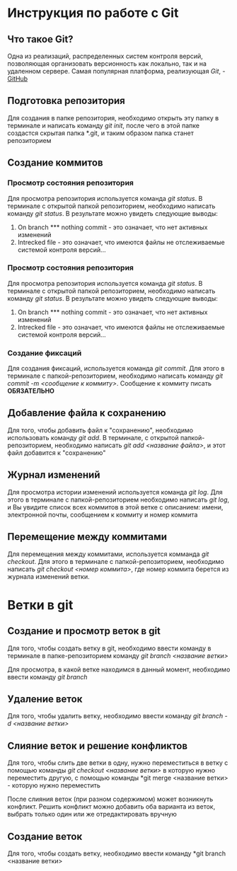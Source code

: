 # Инструкция по работе с Git

## Что такое Git?

Одна из реализаций, распределенных систем контроля версий, позволяющая организовать версионность как локально, так и на удаленном сервере. Самая популярная платформа, реализующая *Git*, - [GitHub](https://github.com)
 

## Подготовка репозитория

Для создания в папке репозитория, необходимо открыть эту папку в терминале и написать команду *git init*, после чего в этой папке создастся скрытая папка *.git, и таким образом папка станет репозиторием  

## Создание коммитов

### Просмотр состояния репозитория 

Для просмотра репозитория используется команда *git status*. В терминале с открытой папкой репозиторием, необходимо написать команду *git status*. В результате можно увидеть следующие выводы:
1. On branch *** nothing commit - это означает, что нет активных изменений
2. Intrecked file - это означает, что имеются файлы не отслеживаемые системой контроля версий...

### Просмотр состояния репозитория 

Для просмотра репозитория используется команда *git status*. В терминале с открытой папкой репозиторием, необходимо написать команду *git status*. В результате можно увидеть следующие выводы:
1. On branch *** nothing commit - это означает, что нет активных изменений
2. Intrecked file - это означает, что имеются файлы не отслеживаемые системой контроля версий...


### Создание фиксаций 

Для создания фиксаций, используется команда *git commit*. Для этого в терминале с папкой-репозиторием, необходимо написать команду *git commit -m <сообщение к коммиту>*. Сообщение к коммиту писать **ОБЯЗАТЕЛЬНО**


## Добавление файла к сохранению

Для того, чтобы добавить файл к "сохранению", необходимо использовать команду *git add*. В терминале, с открытой папкой-репозиторием, необходимо написать *git add <название файла>*, и этот файл добавится к "сохранению"

## Журнал изменений

Для просмотра истории изменений используется команда *git log*. Для этого в терминале с папкой-репозиторием необходимо написать *git log*, и Вы увидите список всех коммитов в этой ветке с описанием: имени, электронной почты, сообщением к коммиту и номер коммита


## Перемещение между коммитами
Для перемещения между коммитами, используется комманда *git checkout*. Для этого в терминале с папкой-репозиторием, необходимо написать *git checkout <номер коммита>*, где номер коммита берется из журнала изменений ветки.


# Ветки в git

## Создание и просмотр веток в git
Для того, чтобы создать ветку в git, необходимо ввести команду в терминале в папке-репозиторием команду *git branch <название ветки>*

Для просмотра, в какой ветке находимся в данный момент, необходимо ввести команду *git branch*

## Удаление веток 

Для того, чтобы удалить ветку, необходимо ввести команду *git branch -d <название ветки>*

## Слияние веток и решение конфликтов 

Для того, чтобы слить две ветки в одну, нужно переместиться в ветку с помощью команды *git checkout <название ветки>* в которую нужно переместить другую, с помощью команды *git merge <название ветки> - которую нужно переместить

После слияния веток (при разном содержимом) может возникнуть конфликт. 
Решить конфликт можно добавить оба варианта из веток, выбрать только один или же отредактировать вручную

## Создание веток 
Для того, чтобы создать ветку, необходимо ввести команду *git branch <название ветки>

